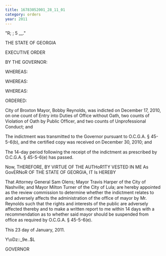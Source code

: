 ```yaml
---
title: 16783052001_28_11_01
category: orders
year: 2011
---
```

 

"R; ; 5 __."

THE STATE OF GEORGIA

EXECUTIVE ORDER

BY THE GOVERNOR:

WHEREAS:

WHEREAS:

WHEREAS:

ORDERED:

City of Broxton Mayor, Bobby Reynolds, was indicted on December 17,
2010, on one count of Entry into Duties of Office without Oath, two
counts of Violation of Oath by Public Ofﬁcer, and two counts of
Unprofessional Conduct; and

The indictment was transmitted to the Governor pursuant to O.C.G.A. §
45-5-6(b), and the certiﬁed copy was received on December 30, 2010; and

The 14-day period following the receipt of the indictment as prescribed by
O.C.G.A. § 45-5-6(e) has passed.

Now, THEREFORE, BY VIRTUE OF THE AUTHoR1TY VESTED IN ME As
GovERNoR OF THE STATE OF GEORGIA, IT Is HEREBY

That Attorney General Sam Olens; Mayor Travis Harper of the City of
Nashville; and Mayor Milton Turner of the City of Lula; are hereby
appointed as the review commission to determine whether the indictment
relates to and adversely affects the administration of the ofﬁce of mayor
by Mr. Reynolds such that the rights and interests of the public are
adversely affected thereby and to make a written report to me within 14
days with a recommendation as to whether said mayor should be
suspended from ofﬁce as required by O.C.G.A. § 45-5-6(e).

This 23 day of January, 2011.

Y\oDz::_9e..$L

GOVERNOR

